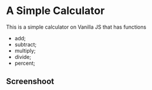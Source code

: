 # A Simple Calculator

This is a simple calculator on Vanilla JS that has functions

- add;
- subtract;
- multiply;
- divide;
- percent;

## Screenshoot
